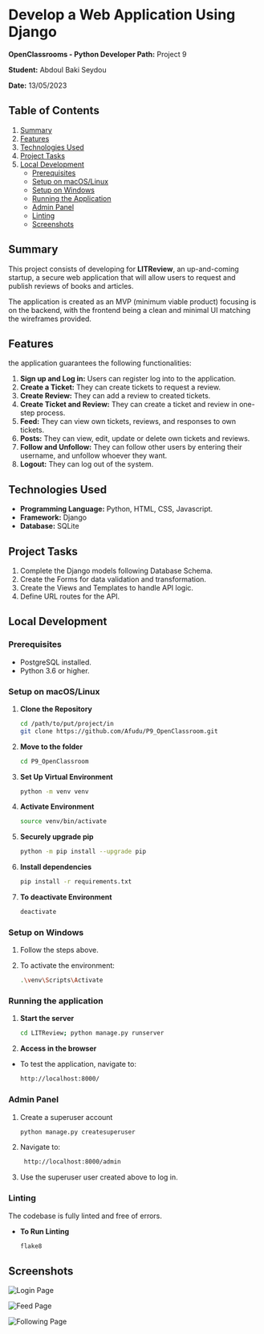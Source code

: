 # Develop a Web Application Using Django

**OpenClassrooms - Python Developer Path:** Project 9

**Student:** Abdoul Baki Seydou

**Date:** 13/05/2023

## Table of Contents
1. [Summary](#summary)
2. [Features](#features)
3. [Technologies Used](#technologies-used)
4. [Project Tasks](#project-tasks)
5. [Local Development](#local-development)
   - [Prerequisites](#prerequisites)
   - [Setup on macOS/Linux](#setup-on-macoslinux)
   - [Setup on Windows](#setup-on-windows)
   - [Running the Application](#running-the-application)
   - [Admin Panel](#admin-panel)
   - [Linting](#linting)
   - [Screenshots](#screenshots)

## Summary
This project consists of developing for **LITReview**, an up-and-coming startup, 
a secure web application that will allow users to request and publish reviews of books and articles.

The application is created as an MVP (minimum viable product) focusing is on the backend, 
with the frontend being a clean and minimal UI matching the wireframes provided.

## Features
the application guarantees the following functionalities:
1. **Sign up and Log in:** Users can register log into to the application.
2. **Create a Ticket:** They can create tickets to request a review.
3. **Create Review:** They can add a review to created tickets.
4. **Create Ticket and Review:** They can create a ticket and review in one-step process.
5. **Feed:** They can view own tickets, reviews, and responses to own tickets.
6. **Posts:** They can view, edit, update or delete own tickets and reviews.
7. **Follow and Unfollow:** They can follow other users by entering their username, and unfollow whoever they want.
8. **Logout:** They can log out of the system.

## Technologies Used
- **Programming Language:** Python, HTML, CSS, Javascript.  
- **Framework:** Django
- **Database:** SQLite

## Project Tasks
1. Complete the Django models following Database Schema.
2. Create the Forms for data validation and transformation.
3. Create the Views and Templates to handle API logic.
4. Define URL routes for the API.

## Local Development

### Prerequisites
- PostgreSQL installed.
- Python 3.6 or higher.

### Setup on macOS/Linux

1. **Clone the Repository**
   ```bash
   cd /path/to/put/project/in
   git clone https://github.com/Afudu/P9_OpenClassroom.git

2. **Move to the folder**
   ```bash
   cd P9_OpenClassroom

3. **Set Up Virtual Environment**
   ```bash
   python -m venv venv
   
4. **Activate Environment**
   ```bash
   source venv/bin/activate 

5. **Securely upgrade pip**
   ```bash
   python -m pip install --upgrade pip 

6. **Install dependencies**
   ```bash
   pip install -r requirements.txt
   
7. **To deactivate Environment**
   ```bash
   deactivate

### Setup on Windows

1. Follow the steps above.

2. To activate the environment:
   ```bash
   .\venv\Scripts\Activate

### Running the application

1. **Start the server**
   ```bash
   cd LITReview; python manage.py runserver
   
2. **Access in the browser**
- To test the application, navigate to:
  ```bash
  http://localhost:8000/

### Admin Panel
1. Create a superuser account
   ```bash
   python manage.py createsuperuser
2. Navigate to:
   ```bash
    http://localhost:8000/admin
3. Use the superuser user created above to log in.

### Linting
The codebase is fully linted and free of errors.

- **To Run Linting**
  ```bash
  flake8
  
## Screenshots

![Login Page](screenshots/login_page.png "Login Page")

![Feed Page](screenshots/feed_page.png "Feed Page")

![Following Page](screenshots/following_page.png "Following Page")